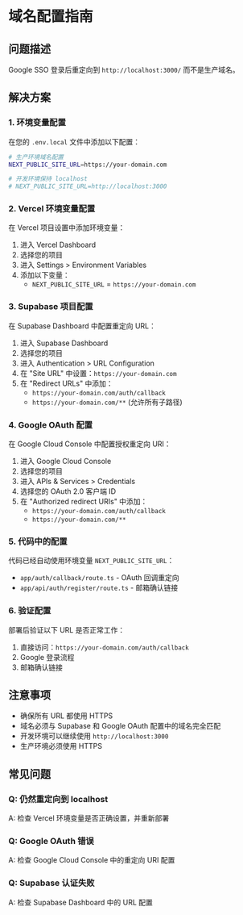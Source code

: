 # 域名配置指南

## 问题描述
Google SSO 登录后重定向到 `http://localhost:3000/` 而不是生产域名。

## 解决方案

### 1. 环境变量配置

在您的 `.env.local` 文件中添加以下配置：

```bash
# 生产环境域名配置
NEXT_PUBLIC_SITE_URL=https://your-domain.com

# 开发环境保持 localhost
# NEXT_PUBLIC_SITE_URL=http://localhost:3000
```

### 2. Vercel 环境变量配置

在 Vercel 项目设置中添加环境变量：

1. 进入 Vercel Dashboard
2. 选择您的项目
3. 进入 Settings > Environment Variables
4. 添加以下变量：
   - `NEXT_PUBLIC_SITE_URL` = `https://your-domain.com`

### 3. Supabase 项目配置

在 Supabase Dashboard 中配置重定向 URL：

1. 进入 Supabase Dashboard
2. 选择您的项目
3. 进入 Authentication > URL Configuration
4. 在 "Site URL" 中设置：`https://your-domain.com`
5. 在 "Redirect URLs" 中添加：
   - `https://your-domain.com/auth/callback`
   - `https://your-domain.com/**` (允许所有子路径)

### 4. Google OAuth 配置

在 Google Cloud Console 中配置授权重定向 URI：

1. 进入 Google Cloud Console
2. 选择您的项目
3. 进入 APIs & Services > Credentials
4. 选择您的 OAuth 2.0 客户端 ID
5. 在 "Authorized redirect URIs" 中添加：
   - `https://your-domain.com/auth/callback`
   - `https://your-domain.com/**`

### 5. 代码中的配置

代码已经自动使用环境变量 `NEXT_PUBLIC_SITE_URL`：

- `app/auth/callback/route.ts` - OAuth 回调重定向
- `app/api/auth/register/route.ts` - 邮箱确认链接

### 6. 验证配置

部署后验证以下 URL 是否正常工作：

1. 直接访问：`https://your-domain.com/auth/callback`
2. Google 登录流程
3. 邮箱确认链接

## 注意事项

- 确保所有 URL 都使用 HTTPS
- 域名必须与 Supabase 和 Google OAuth 配置中的域名完全匹配
- 开发环境可以继续使用 `http://localhost:3000`
- 生产环境必须使用 HTTPS

## 常见问题

### Q: 仍然重定向到 localhost
A: 检查 Vercel 环境变量是否正确设置，并重新部署

### Q: Google OAuth 错误
A: 检查 Google Cloud Console 中的重定向 URI 配置

### Q: Supabase 认证失败
A: 检查 Supabase Dashboard 中的 URL 配置
